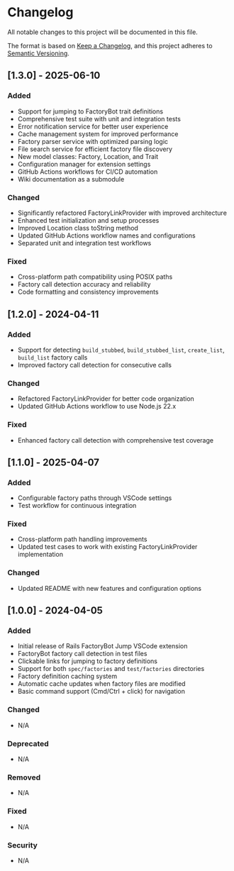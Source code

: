 # Changelog

All notable changes to this project will be documented in this file.

The format is based on [Keep a Changelog](https://keepachangelog.com/en/1.0.0/),
and this project adheres to [Semantic Versioning](https://semver.org/spec/v2.0.0.html).

## [1.3.0] - 2025-06-10

### Added

- Support for jumping to FactoryBot trait definitions
- Comprehensive test suite with unit and integration tests
- Error notification service for better user experience
- Cache management system for improved performance
- Factory parser service with optimized parsing logic
- File search service for efficient factory file discovery
- New model classes: Factory, Location, and Trait
- Configuration manager for extension settings
- GitHub Actions workflows for CI/CD automation
- Wiki documentation as a submodule

### Changed

- Significantly refactored FactoryLinkProvider with improved architecture
- Enhanced test initialization and setup processes
- Improved Location class toString method
- Updated GitHub Actions workflow names and configurations
- Separated unit and integration test workflows

### Fixed

- Cross-platform path compatibility using POSIX paths
- Factory call detection accuracy and reliability
- Code formatting and consistency improvements

## [1.2.0] - 2024-04-11

### Added

- Support for detecting `build_stubbed`, `build_stubbed_list`, `create_list`, `build_list` factory calls
- Improved factory call detection for consecutive calls

### Changed

- Refactored FactoryLinkProvider for better code organization
- Updated GitHub Actions workflow to use Node.js 22.x

### Fixed

- Enhanced factory call detection with comprehensive test coverage

## [1.1.0] - 2025-04-07

### Added

- Configurable factory paths through VSCode settings
- Test workflow for continuous integration

### Fixed

- Cross-platform path handling improvements
- Updated test cases to work with existing FactoryLinkProvider implementation

### Changed

- Updated README with new features and configuration options

## [1.0.0] - 2024-04-05

### Added

- Initial release of Rails FactoryBot Jump VSCode extension
- FactoryBot factory call detection in test files
- Clickable links for jumping to factory definitions
- Support for both `spec/factories` and `test/factories` directories
- Factory definition caching system
- Automatic cache updates when factory files are modified
- Basic command support (Cmd/Ctrl + click) for navigation

### Changed

- N/A

### Deprecated

- N/A

### Removed

- N/A

### Fixed

- N/A

### Security

- N/A

